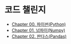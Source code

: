 # 코드 챌린지

- [Chapter 00. 파이썬(Python)](https://github.com/teddylee777/code-challenge/tree/main/00-Python)
- [Chapter 01. 넘파이(Numpy)](https://github.com/teddylee777/code-challenge/tree/main/01-Numpy)
- [Chapter 02. 판다스(Pandas)](https://github.com/teddylee777/code-challenge/tree/main/02-Pandas)
